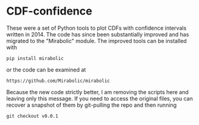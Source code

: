 CDF-confidence
==============

These were a set of Python tools to plot CDFs with confidence intervals written in 2014. The code has since been substantially improved and has migrated to the "Mirabolic" module.  The improved tools can be installed with
```
pip install mirabolic
```
or the code can be examined at
```
https://github.com/Mirabolic/mirabolic
```

Because the new code strictly better, I am removing the scripts here and leaving only this message.  If you need to access the original files, you can recover a snapshot of them by git-pulling the repo and then running 
```
git checkout v0.0.1
```
